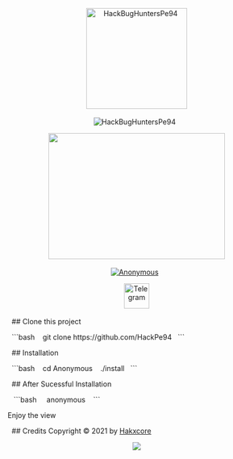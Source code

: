 <p align="center">
  <a><img title="HackBugHuntersPe94"src="https://encrypted-tbn0.gstatic.com/images?q=tbn:ANd9GcQsfwZZp-CXrMsxOnT3Syhe82pQw6mRRx71dg&usqp=CAU" width="200" heigth="200"></a>
<p align="center">
<a><img title="HackBugHuntersPe94"
</p>
<p align="center">
  <img src="https://encrypted-tbn0.gstatic.com/images?q=tbn:ANd9GcS37HxXbwOnt7XG02T_uO9BTqv-ptbAvSoezA&usqp=CAU" width="350" height="250"/>
</p>
<p align="center">
<a href="#"><img title="Anonymous" src="https://img.shields.io/badge/-%20ANONYMOUS-green%3FcolorA%3D%2523ff0000%26colorB%3D%2523017e40"></a>
</p>
<p align="center">
  <a href="https://telegram.org/dl"><img title="Telegram" src="https://simpleicons.org/icons/telegram.svg" width="50" height="50"></a>
</p>
<p align="center">

</p>
  
## Clone this project
</p> 
  ```bash
   git clone https://github.com/HackPe94
  ```
</p>
  
  ## Installation
</p>
  ```bash
   cd Anonymous
   ./install
  ``` 

  ## After Sucessful Installation
  </p>
   ```bash
    anonymous <your_name>
   ```
  
  <p>Enjoy the view</p>

    ## Credits
Copyright © 2021 by <a href="https://github.com/hakxcore">Hakxcore</a>
  
  
<p align="center">
  <img src="https://profile-counter.glitch.me/Anonymous/count.svg" />
</p>
